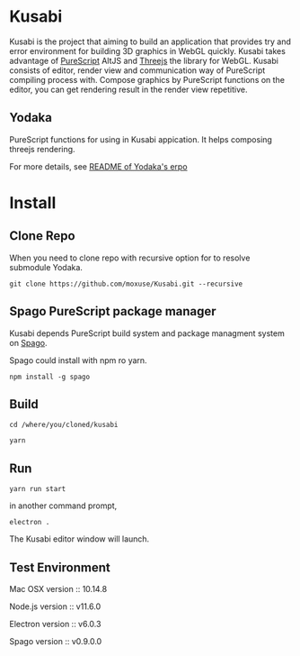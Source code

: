 # Kusabi

Kusabi is the project that aiming to build an application that provides try and error environment for building 3D graphics in WebGL quickly. Kusabi takes advantage of [PureScript](http://www.purescript.org) AltJS and [Threejs](https://threejs.org) the library for WebGL. Kusabi consists of editor, render view and communication way of PureScript compiling process with. Compose graphics by PureScript functions on the editor, you can get rendering result in the render view repetitive.

## Yodaka

PureScript functions for using in Kusabi appication. It helps composing threejs rendering.

For more details, see [README of Yodaka's erpo](https://github.com/moxuse/Yodaka)

# Install

## Clone Repo

When you need to clone repo with recursive option for to resolve submodule Yodaka.

```
git clone https://github.com/moxuse/Kusabi.git --recursive
```

## Spago PureScript package manager

Kusabi depends PureScript build system and package managment system on [Spago](https://github.com/spacchetti/spago).

Spago could install with npm ro yarn.

```
npm install -g spago
```

## Build

```
cd /where/you/cloned/kusabi

yarn
```

## Run

```
yarn run start
```

in another command prompt,

```
electron .
```

The Kusabi editor window will launch.

## Test Environment

Mac OSX version :: 10.14.8

Node.js version :: v11.6.0

Electron version :: v6.0.3

Spago version :: v0.9.0.0
